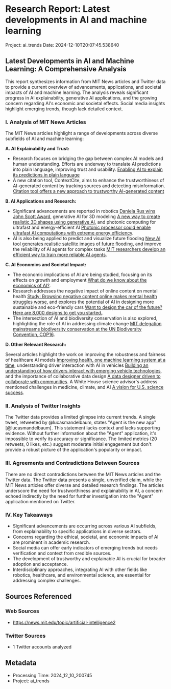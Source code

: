 # Research Report: Latest developments in AI and machine learning
Project: ai_trends
Date: 2024-12-10T20:07:45.538640

## Latest Developments in AI and Machine Learning: A Comprehensive Analysis

This report synthesizes information from MIT News articles and Twitter data to provide a current overview of advancements, applications, and societal impacts of AI and machine learning.  The analysis reveals significant progress in AI explainability, generative AI applications, and the growing concern regarding AI's economic and societal effects.  Social media insights highlight emerging trends, though lack detailed context.


### I.  Analysis of MIT News Articles

The MIT News articles highlight a range of developments across diverse subfields of AI and machine learning:

**A. AI Explainability and Trust:**

*  Research focuses on bridging the gap between complex AI models and human understanding.  Efforts are underway to translate AI predictions into plain language, improving trust and usability. [Enabling AI to explain its predictions in plain language](/2024/enabling-ai-explain-predictions-plain-language-1209)
*  A new citation tool, ContextCite, aims to enhance the trustworthiness of AI-generated content by tracking sources and detecting misinformation. [Citation tool offers a new approach to trustworthy AI-generated content](/2024/citation-tool-contextcite-new-approach-trustworthy-ai-generated-content-1209)

**B. AI Applications and Research:**

*  Significant advancements are reported in robotics [Daniela Rus wins John Scott Award](/2024/daniela-rus-wins-john-scott-award-1209),  generative AI for 3D modeling [A new way to create realistic 3D shapes using generative AI](/2024/creating-realistic-3d-shapes-using-generative-ai-1204), and photonic computing for ultrafast and energy-efficient AI [Photonic processor could enable ultrafast AI computations with extreme energy efficiency](/2024/photonic-processor-could-enable-ultrafast-ai-computations-1202).
*  AI is also being applied to predict and visualize future flooding [New AI tool generates realistic satellite images of future flooding](/2024/new-ai-tool-generates-realistic-satellite-images-future-flooding-1125), and improve the reliability of AI agents for complex tasks [MIT researchers develop an efficient way to train more reliable AI agents](/2024/mit-researchers-develop-efficiency-training-more-reliable-ai-agents-1122).

**C. AI Economics and Societal Impact:**

*  The economic implications of AI are being studied, focusing on its effects on growth and employment [What do we know about the economics of AI?](/2024/what-do-we-know-about-economics-ai-1206).
*  Research addresses the negative impact of online content on mental health [Study: Browsing negative content online makes mental health struggles worse](/2024/study-browsing-negative-content-online-makes-mental-health-struggles-worse-1205), and explores the potential of AI in designing more sustainable and eco-friendly cars [Want to design the car of the future? Here are 8,000 designs to get you started.](/2024/design-future-car-with-8000-design-options-1205).
*  The intersection of AI and biodiversity conservation is also explored, highlighting the role of AI in addressing climate change [MIT delegation mainstreams biodiversity conservation at the UN Biodiversity Convention, COP16](/2024/mit-delegation-mainstreams-biodiversity-conservation-un-biodiversity-convention-cop16-1204).

**D. Other Relevant Research:**

Several articles highlight the work on improving the robustness and fairness of healthcare AI models [Improving health, one machine learning system at a time](/2024/improving-health-one-machine-learning-system-time-1122), understanding driver interaction with AI in vehicles [Building an understanding of how drivers interact with emerging vehicle technologies](/2024/mit-advanced-vehicle-technology-consortium-1122), and the importance of collaborative data design [A data designer driven to collaborate with communities](/2024/data-designer-catherine-dignazio-collaborates-with-communities-1201).  A White House science advisor's address mentioned challenges in medicine, climate, and AI [A vision for U.S. science success](/2024/vision-science-success-arati-prabhakar-1122).


### II. Analysis of Twitter Insights

The Twitter data provides a limited glimpse into current trends.  A single tweet, retweeted by @lucasmandelbaum, states "Agent is the new app" [@lucasmandelbaum].  This statement lacks context and lacks supporting evidence.  Without further information about the "Agent" application, it's impossible to verify its accuracy or significance.  The limited metrics (20 retweets, 0 likes, etc.) suggest moderate initial engagement but don't provide a robust picture of the application's popularity or impact.


### III.  Agreements and Contradictions Between Sources

There are no direct contradictions between the MIT News articles and the Twitter data.  The Twitter data presents a single, unverified claim, while the MIT News articles offer diverse and detailed research findings. The articles underscore the need for trustworthiness and explainability in AI, a concern echoed indirectly by the need for further investigation into the  "Agent" application mentioned on Twitter.


### IV. Key Takeaways

* Significant advancements are occurring across various AI subfields, from explainability to specific applications in diverse sectors.
* Concerns regarding the ethical, societal, and economic impacts of AI are prominent in academic research.
* Social media can offer early indicators of emerging trends but needs verification and context from credible sources.
* The development of trustworthy and explainable AI is crucial for broader adoption and acceptance.
* Interdisciplinary approaches, integrating AI with other fields like robotics, healthcare, and environmental science, are essential for addressing complex challenges.



## Sources Referenced

### Web Sources
- https://news.mit.edu/topic/artificial-intelligence2

### Twitter Sources
- 1 Twitter accounts analyzed

## Metadata
- Processing Time: 2024_12_10_200745
- Project: ai_trends
